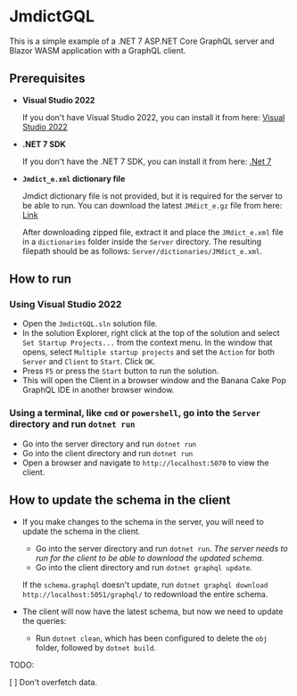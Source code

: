 # JmdictGQL

This is a simple example of a .NET 7 ASP.NET Core GraphQL server and Blazor WASM application with a GraphQL client.

## Prerequisites

- **Visual Studio 2022**

    If you don't have Visual Studio 2022, you can install it from here: [Visual Studio 2022](https://visualstudio.microsoft.com/downloads/)

- **.NET 7 SDK**

    If you don't have the .NET 7 SDK, you can install it from here: [.Net 7](https://dotnet.microsoft.com/en-us/download/dotnet/7.0)

- **`Jmdict_e.xml` dictionary file**

    Jmdict dictionary file is not provided, but it is required for the server to be able to run. You can download the latest `JMdict_e.gz` file from here: [Link](http://www.edrdg.org/wiki/index.php/JMdict-EDICT_Dictionary_Project#CURRENT_VERSION_&_DOWNLOAD)

    After downloading zipped file, extract it and place the `JMdict_e.xml` file in a `dictionaries` folder inside the `Server` directory. The resulting filepath should be as follows: `Server/dictionaries/JMdict_e.xml`.

## How to run

### Using Visual Studio 2022

- Open the `JmdictGQL.sln` solution file.
- In the solution Explorer, right click at the top of the solution and select `Set Startup Projects...` from the context menu. In the window that opens, select `Multiple startup projects` and set the `Action` for both `Server` and `Client` to `Start`. Click `OK`.
- Press `F5` or press the `Start` button to run the solution.
- This will open the Client in a browser window and the Banana Cake Pop GraphQL IDE in another browser window.

### Using a terminal, like `cmd` or `powershell`, go into the `Server` directory and run `dotnet run`

- Go into the server directory and run `dotnet run`
- Go into the client directory and run `dotnet run`
- Open a browser and navigate to `http://localhost:5070` to view the client.

## How to update the schema in the client

- If you make changes to the schema in the server, you will need to update the schema in the client.

  - Go into the server directory and run `dotnet run`. *The server needs to run for the client to be able to download the updated schema.*
  - Go into the client directory and run `dotnet graphql update`.

  If the `schema.graphql` doesn't update, run `dotnet graphql download http://localhost:5051/graphql/` to redownload the entire schema.

- The client will now have the latest schema, but now we need to update the queries:

  - Run `dotnet clean`, which has been configured to delete the `obj` folder, followed by `dotnet build`.

TODO:

[ ] Don't overfetch data.
